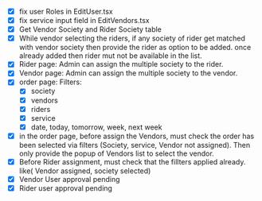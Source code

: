 - [x] fix user Roles in EditUser.tsx
- [x] fix service input field in EditVendors.tsx
- [x] Get Vendor Society and Rider Society table
- [x] While vendor selecting the riders, if any society of rider get matched with vendor society then provide the rider as option to be added. once already added then rider mut not be available in the list.
- [x] Rider page: Admin can assign the multiple society to the rider.
- [x] Vendor page: Admin can assign  the multiple society to the vendor.
- [x] order page: Filters:
	- [x] society
	- [x] vendors
	- [x] riders
	- [x] service
	- [x] date, today, tomorrow, week, next week
- [x] in the order page, before assign the Vendors, must check the order has been selected via filters (Society, service, Vendor not assigned). Then only provide the popup of Vendors list to select the vendor.
- [x] Before Rider assignment, must check that the fillters applied already. like( Vendor assigned, society selected)
- [x] Vendor User approval pending
- [x] Rider user approval pending

